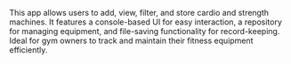 This app allows users to add, view, filter, and store cardio and strength machines. 
It features a console-based UI for easy interaction, a repository for managing equipment, 
and file-saving functionality for record-keeping. Ideal for gym owners to track and maintain 
their fitness equipment efficiently.
